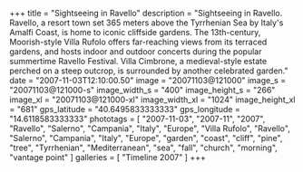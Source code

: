 +++
title = "Sightseeing in Ravello"
description = "Sightseeing in Ravello. Ravello, a resort town set 365 meters above the Tyrrhenian Sea by Italy's Amalfi Coast, is home to iconic cliffside gardens. The 13th-century, Moorish-style Villa Rufolo offers far-reaching views from its terraced gardens, and hosts indoor and outdoor concerts during the popular summertime Ravello Festival. Villa Cimbrone, a medieval-style estate perched on a steep outcrop, is surrounded by another celebrated garden."
date = "2007-11-03T12:10:00.50"
image = "20071103@121000"
image_s = "20071103@121000-s"
image_width_s = "400"
image_height_s = "266"
image_xl = "20071103@121000-xl"
image_width_xl = "1024"
image_height_xl = "681"
gps_latitude = "40.6495833333333"
gps_longitude = "14.6118583333333"
phototags = [ "2007-11-03", "2007-11", "2007", "Ravello", "Salerno", "Campania", "Italy", "Europe", "Villa Rufolo", "Ravello", "Salerno", "Campania", "Italy", "Europe", "garden", "coast", "cliff", "pine", "tree", "Tyrrhenian", "Mediterranean", "sea", "fall", "church", "morning", "vantage point" ]
galleries = [ "Timeline 2007" ]
+++
